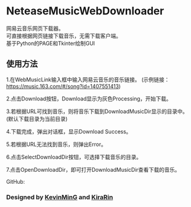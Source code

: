 # NeteaseMusicWebDownloader

网易云音乐网页下载器。<br>
可直接根据网页链接下载音乐，无需下载客户端。<br>
基于Python的PAGE和Tkinter绘制GUI


## 使用方法

1.在WebMusicLink输入框中输入网易云音乐的音乐链接。
(示例链接：https://music.163.com/#/song?id=1407551413)

2.点击Download按钮，Download显示为灰色Processing，开始下载。

3.若根据URL可找到音乐，则将音乐下载到DownloadMusicDir显示的目录中。
(默认下载目录为当前目录)

4.下载完成，弹出对话框，显示Download Success。

5.若根据URL无法找到音乐，则弹出Error。

6.点击SelectDownloadDir按钮，可选择下载音乐的目录。

7.点击OpenDownloadDir，即可打开DownloadMusicDir查看下载的音乐。

GitHub:

### Designed by [KevinMinG](https://github.com/kev1nming) and [KiraRin](https://github.com/amerin)

